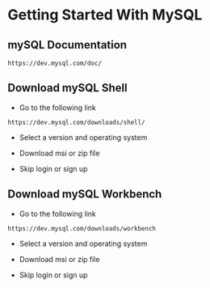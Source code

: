 # Getting Started With MySQL

## mySQL Documentation

`https://dev.mysql.com/doc/`

## Download mySQL Shell

- Go to the following link

`https://dev.mysql.com/downloads/shell/`

- Select a version and operating system

- Download msi or zip file

- Skip login or sign up

## Download mySQL Workbench

- Go to the following link

`https://dev.mysql.com/downloads/workbench`

- Select a version and operating system

- Download msi or zip file

- Skip login or sign up
